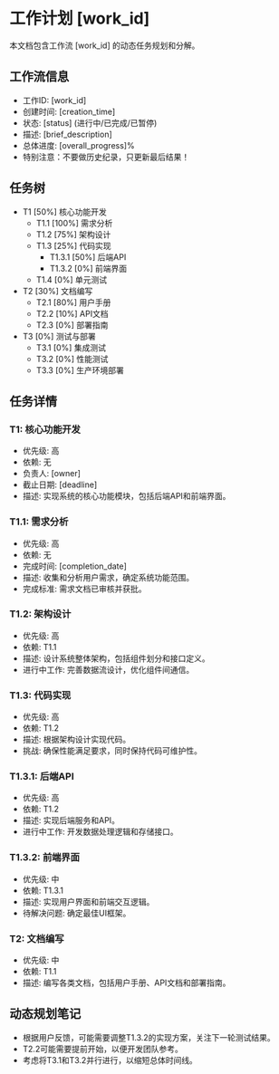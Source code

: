 # 工作计划 [work_id]

本文档包含工作流 [work_id] 的动态任务规划和分解。

## 工作流信息
- 工作ID: [work_id]
- 创建时间: [creation_time]
- 状态: [status] (进行中/已完成/已暂停)
- 描述: [brief_description]
- 总体进度: [overall_progress]%
- 特别注意：不要做历史纪录，只更新最后结果！

## 任务树

- T1 [50%] 核心功能开发
  - T1.1 [100%] 需求分析
  - T1.2 [75%] 架构设计
  - T1.3 [25%] 代码实现
    - T1.3.1 [50%] 后端API
    - T1.3.2 [0%] 前端界面
  - T1.4 [0%] 单元测试
- T2 [30%] 文档编写
  - T2.1 [80%] 用户手册
  - T2.2 [10%] API文档
  - T2.3 [0%] 部署指南
- T3 [0%] 测试与部署
  - T3.1 [0%] 集成测试
  - T3.2 [0%] 性能测试
  - T3.3 [0%] 生产环境部署

## 任务详情

### T1: 核心功能开发
- 优先级: 高
- 依赖: 无
- 负责人: [owner]
- 截止日期: [deadline]
- 描述: 实现系统的核心功能模块，包括后端API和前端界面。

### T1.1: 需求分析
- 优先级: 高
- 依赖: 无
- 完成时间: [completion_date]
- 描述: 收集和分析用户需求，确定系统功能范围。
- 完成标准: 需求文档已审核并获批。

### T1.2: 架构设计
- 优先级: 高
- 依赖: T1.1
- 描述: 设计系统整体架构，包括组件划分和接口定义。
- 进行中工作: 完善数据流设计，优化组件间通信。

### T1.3: 代码实现
- 优先级: 高
- 依赖: T1.2
- 描述: 根据架构设计实现代码。
- 挑战: 确保性能满足要求，同时保持代码可维护性。

### T1.3.1: 后端API
- 优先级: 高
- 依赖: T1.2
- 描述: 实现后端服务和API。
- 进行中工作: 开发数据处理逻辑和存储接口。

### T1.3.2: 前端界面
- 优先级: 中
- 依赖: T1.3.1
- 描述: 实现用户界面和前端交互逻辑。
- 待解决问题: 确定最佳UI框架。

### T2: 文档编写
- 优先级: 中
- 依赖: T1.1
- 描述: 编写各类文档，包括用户手册、API文档和部署指南。

## 动态规划笔记

- 根据用户反馈，可能需要调整T1.3.2的实现方案，关注下一轮测试结果。
- T2.2可能需要提前开始，以便开发团队参考。
- 考虑将T3.1和T3.2并行进行，以缩短总体时间线。


